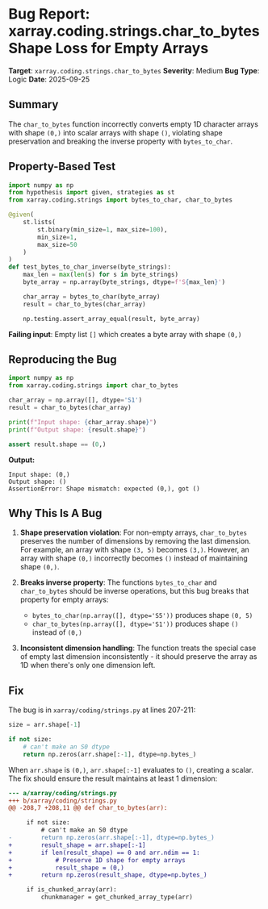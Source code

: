 # Bug Report: xarray.coding.strings.char_to_bytes Shape Loss for Empty Arrays

**Target**: `xarray.coding.strings.char_to_bytes`
**Severity**: Medium
**Bug Type**: Logic
**Date**: 2025-09-25

## Summary

The `char_to_bytes` function incorrectly converts empty 1D character arrays with shape `(0,)` into scalar arrays with shape `()`, violating shape preservation and breaking the inverse property with `bytes_to_char`.

## Property-Based Test

```python
import numpy as np
from hypothesis import given, strategies as st
from xarray.coding.strings import bytes_to_char, char_to_bytes

@given(
    st.lists(
        st.binary(min_size=1, max_size=100),
        min_size=1,
        max_size=50
    )
)
def test_bytes_to_char_inverse(byte_strings):
    max_len = max(len(s) for s in byte_strings)
    byte_array = np.array(byte_strings, dtype=f'S{max_len}')

    char_array = bytes_to_char(byte_array)
    result = char_to_bytes(char_array)

    np.testing.assert_array_equal(result, byte_array)
```

**Failing input**: Empty list `[]` which creates a byte array with shape `(0,)`

## Reproducing the Bug

```python
import numpy as np
from xarray.coding.strings import char_to_bytes

char_array = np.array([], dtype='S1')
result = char_to_bytes(char_array)

print(f"Input shape: {char_array.shape}")
print(f"Output shape: {result.shape}")

assert result.shape == (0,)
```

**Output:**
```
Input shape: (0,)
Output shape: ()
AssertionError: Shape mismatch: expected (0,), got ()
```

## Why This Is A Bug

1. **Shape preservation violation**: For non-empty arrays, `char_to_bytes` preserves the number of dimensions by removing the last dimension. For example, an array with shape `(3, 5)` becomes `(3,)`. However, an array with shape `(0,)` incorrectly becomes `()` instead of maintaining shape `(0,)`.

2. **Breaks inverse property**: The functions `bytes_to_char` and `char_to_bytes` should be inverse operations, but this bug breaks that property for empty arrays:
   - `bytes_to_char(np.array([], dtype='S5'))` produces shape `(0, 5)`
   - `char_to_bytes(np.array([], dtype='S1'))` produces shape `()` instead of `(0,)`

3. **Inconsistent dimension handling**: The function treats the special case of empty last dimension inconsistently - it should preserve the array as 1D when there's only one dimension left.

## Fix

The bug is in `xarray/coding/strings.py` at lines 207-211:

```python
size = arr.shape[-1]

if not size:
    # can't make an S0 dtype
    return np.zeros(arr.shape[:-1], dtype=np.bytes_)
```

When `arr.shape` is `(0,)`, `arr.shape[:-1]` evaluates to `()`, creating a scalar. The fix should ensure the result maintains at least 1 dimension:

```diff
--- a/xarray/coding/strings.py
+++ b/xarray/coding/strings.py
@@ -208,7 +208,11 @@ def char_to_bytes(arr):

     if not size:
         # can't make an S0 dtype
-        return np.zeros(arr.shape[:-1], dtype=np.bytes_)
+        result_shape = arr.shape[:-1]
+        if len(result_shape) == 0 and arr.ndim == 1:
+            # Preserve 1D shape for empty arrays
+            result_shape = (0,)
+        return np.zeros(result_shape, dtype=np.bytes_)

     if is_chunked_array(arr):
         chunkmanager = get_chunked_array_type(arr)
```